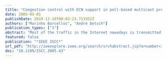 ```yaml
---
title: "Congestion control with ECN support in poll-based multicast protocols"
date: 2005-05-01
publishDate: 2019-12-10T00:03:23.711952Z
authors: ["Marinho Barcellos", "André Detsch"]
publication_types: ["1"]
abstract: "Most of the traffic in the Internet nowadays is transmitted using TCP, or Transport Control Protocol. The stability of the Internet depends on the congestion control being performed by this protocol, as well as equivalent mechanisms employed by other protocols. The ECN technique (Explicit Congestion Notification), in which packets forwarded by routers are marked whenever congestion is about to occur (or already occurring), allows a transmitter to reduce the sending rate accordingly without relying on packet drops. ECN has not been fully explored, particularly regarding multicast protocols. This paper presents models of poll-based reliable multicast protocols and extends them with a new single-rate congestion control mechanism that harnesses ECN. Simulation results show that it provides fairness between flows from multiple sources, and is TCP-friendly. Further, they demonstrate the substantial efficiency gain obtained with the use of ECN in multicast."
featured: false
publication: "*IEEE ISCC*"
url_pdf: "http://ieeexplore.ieee.org/search/srchabstract.jsp?arnumber=1493805&isnumber=32117&punumber=10000&k2dockey=1493805@ieeecnfs papers3://publication/doi/10.1109/ISCC.2005.43"
doi: "10.1109/ISCC.2005.43"
---
```


